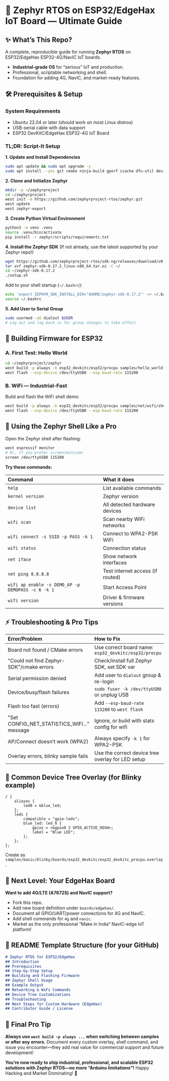 

# 🚀 Zephyr RTOS on ESP32/EdgeHax IoT Board — Ultimate Guide

## ✨ What’s This Repo?

A complete, reproducible guide for running **Zephyr RTOS** on ESP32/EdgeHax ESP32-4G/NavIC IoT boards.

- **Industrial-grade OS** for “serious” IoT and production.
- Professional, scriptable networking and shell.
- Foundation for adding 4G, NavIC, and market-ready features.


## 🛠 Prerequisites \& Setup

### System Requirements

- Ubuntu 22.04 or later (should work on most Linux distros)
- USB-serial cable with data support
- ESP32 DevKitC/EdgeHax ESP32-4G IoT Board


### TL;DR: Script-It Setup

**1. Update and Install Dependencies**

```bash
sudo apt update && sudo apt upgrade -y
sudo apt install --yes git cmake ninja-build gperf ccache dfu-util device-tree-compiler python3-pip python3-venv python3-setuptools python3-wheel python3-ply python3-colorama python3-packaging python3-tk wget
```

**2. Clone and Initialize Zephyr**

```bash
mkdir -p ~/zephyrproject
cd ~/zephyrproject
west init -m https://github.com/zephyrproject-rtos/zephyr.git
west update
west zephyr-export
```

**3. Create Python Virtual Environment**

```bash
python3 -m venv .venv
source .venv/bin/activate
pip install -r zephyr/scripts/requirements.txt
```

**4. Install the Zephyr SDK**
(If not already, use the latest supported by your Zephyr repo!)

```bash
wget https://github.com/zephyrproject-rtos/sdk-ng/releases/download/v0.17.2/zephyr-sdk-0.17.2_linux-x86_64.tar.xz
tar xvf zephyr-sdk-0.17.2_linux-x86_64.tar.xz -C ~/
cd ~/zephyr-sdk-0.17.2
./setup.sh
```

Add to your shell startup (`~/.bashrc`):

```bash
echo 'export ZEPHYR_SDK_INSTALL_DIR="$HOME/zephyr-sdk-0.17.2"' >> ~/.bashrc
source ~/.bashrc
```

**5. Add User to Serial Group**

```bash
sudo usermod -aG dialout $USER
# Log out and log back in for group changes to take effect
```


## 🚦 Building Firmware for ESP32

### **A. First Test: Hello World**

```bash
cd ~/zephyrproject/zephyr
west build -p always -b esp32_devkitc/esp32/procpu samples/hello_world
west flash --esp-device /dev/ttyUSB0 --esp-baud-rate 115200
```


### **B. WiFi — Industrial-Fast**

Build and flash the WiFi shell demo:

```bash
west build -p always -b esp32_devkitc/esp32/procpu samples/net/wifi/shell
west flash --esp-device /dev/ttyUSB0 --esp-baud-rate 115200
```


## 🐚 Using the Zephyr Shell Like a Pro

Open the Zephyr shell after flashing:

```bash
west espressif monitor
# Or, if you prefer screen/minicom:
screen /dev/ttyUSB0 115200
```

**Try these commands:**


| Command | What it does |
| :-- | :-- |
| `help` | List available commands |
| `kernel version` | Zephyr version |
| `device list` | All detected hardware devices |
| `wifi scan` | Scan nearby WiFi networks |
| `wifi connect -s SSID -p PASS -k 1` | Connect to WPA2-PSK WiFi |
| `wifi status` | Connection status |
| `net iface` | Show network interfaces |
| `net ping 8.8.8.8` | Test internet access (if routed) |
| `wifi ap enable -s DEMO_AP -p DEMOPASS -c 6 -k 1` | Start Access Point |
| `wifi version` | Driver \& firmware versions |

## ⚡️ Troubleshooting \& Pro Tips

| Error/Problem | How to Fix |
| :-- | :-- |
| Board not found / CMake errors | Use correct board name: `esp32_devkitc/esp32/procpu` |
| "Could not find Zephyr-SDK"/cmake errors | Check/install full Zephyr SDK, set SDK var |
| Serial permission denied | Add user to `dialout` group \& re-login |
| Device/busy/flash failures | `sudo fuser -k /dev/ttyUSB0` or unplug USB |
| Flash too fast (errors) | Add `--esp-baud-rate 115200` to `west flash` |
| "Set CONFIG_NET_STATISTICS_WIFI..." message | Ignore, or build with stats config for wifi |
| AP/Connect doesn’t work (WPA2) | Always specify `-k 1` for WPA2-PSK |
| Overlay errors, blinky sample fails | Use the correct device tree overlay for LED setup |

## 🧩 Common Device Tree Overlay (for Blinky example)

```dts
/ {
    aliases {
        led0 = &blue_led;
    };
    leds {
        compatible = "gpio-leds";
        blue_led: led_0 {
            gpios = <&gpio0 2 GPIO_ACTIVE_HIGH>;
            label = "Blue LED";
        };
    };
};
```

Create as `samples/basic/blinky/boards/esp32_devkitc/esp32_devkitc_procpu.overlay`.

## 🚀 Next Level: Your EdgeHax Board

**Want to add 4G/LTE (A7672S) and NavIC support?**

- Fork this repo.
- Add new board definition under `boards/edgehax/`.
- Document all GPIO/UART/power connections for 4G and NavIC.
- Add shell commands for `4g` and `navic`.
- Market as the only professional “Make in India” NavIC-edge IoT platform!


## 📝 README Template Structure (for your GitHub)

```markdown
# Zephyr RTOS for ESP32/EdgeHax
## Introduction
## Prerequisites
## Step-by-Step Setup
## Building and Flashing Firmware
## Zephyr Shell Usage
## Example Output
## Networking & WiFi Commands
## Device Tree Customizations
## Troubleshooting
## Next Steps for Custom Hardware (EdgeHax)
## Contributor Guide / License
```


## 🏁 Final Pro Tip

**Always use `west build -p always ...` when switching between samples or after any errors.**
Document every custom overlay, shell command, and issue you encounter—they add real value for commercial support and future development!

**You’re now ready to ship industrial, professional, and scalable ESP32 solutions with Zephyr RTOS—no more “Arduino limitations”!**
Happy Hacking and Market Dominating! 🚀

